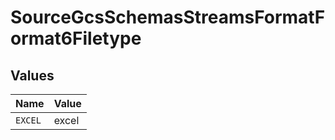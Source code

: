 # SourceGcsSchemasStreamsFormatFormat6Filetype


## Values

| Name    | Value   |
| ------- | ------- |
| `EXCEL` | excel   |